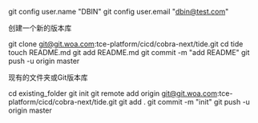git config user.name  "DBIN"
git config  user.email "dbin@test.com"

创建一个新的版本库

git clone git@git.woa.com:tce-platform/cicd/cobra-next/tide.git
cd tide
touch README.md
git add README.md
git commit -m "add README"
git push -u origin master

现有的文件夹或Git版本库

cd existing_folder
git init
git remote add origin git@git.woa.com:tce-platform/cicd/cobra-next/tide.git
git add .
git commit -m "init"
git push -u origin master
